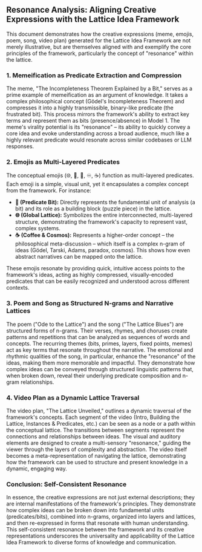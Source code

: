 ## Resonance Analysis: Aligning Creative Expressions with the Lattice Idea Framework

This document demonstrates how the creative expressions (meme, emojis, poem, song, video plan) generated for the Lattice Idea Framework are not merely illustrative, but are themselves aligned with and exemplify the core principles of the framework, particularly the concept of "resonance" within the lattice.

### 1. Memeification as Predicate Extraction and Compression

The meme, "The Incompleteness Theorem Explained by a Bit," serves as a prime example of memeification as an argument of knowledge. It takes a complex philosophical concept (Gödel's Incompleteness Theorem) and compresses it into a highly transmissible, binary-like predicate (the frustrated bit). This process mirrors the framework's ability to extract key terms and represent them as bits (presence/absence) in Model 1. The meme's virality potential is its "resonance" – its ability to quickly convey a core idea and evoke understanding across a broad audience, much like a highly relevant predicate would resonate across similar codebases or LLM responses.

### 2. Emojis as Multi-Layered Predicates

The conceptual emojis (🌐, 🧩, 🔬, ♾️, ☕) function as multi-layered predicates. Each emoji is a simple, visual unit, yet it encapsulates a complex concept from the framework. For instance:

*   **🧩 (Predicate Bit):** Directly represents the fundamental unit of analysis (a bit) and its role as a building block (puzzle piece) in the lattice.
*   **🌐 (Global Lattice):** Symbolizes the entire interconnected, multi-layered structure, demonstrating the framework's capacity to represent vast, complex systems.
*   **☕ (Coffee & Cosmos):** Represents a higher-order concept – the philosophical meta-discussion – which itself is a complex n-gram of ideas (Gödel, Tarski, Adams, paradox, cosmos). This shows how even abstract narratives can be mapped onto the lattice.

These emojis resonate by providing quick, intuitive access points to the framework's ideas, acting as highly compressed, visually-encoded predicates that can be easily recognized and understood across different contexts.

### 3. Poem and Song as Structured N-grams and Narrative Lattices

The poem ("Ode to the Lattice") and the song ("The Lattice Blues") are structured forms of n-grams. Their verses, rhymes, and choruses create patterns and repetitions that can be analyzed as sequences of words and concepts. The recurring themes (bits, primes, layers, fixed points, memes) act as key terms that resonate throughout the narrative. The emotional and rhythmic qualities of the song, in particular, enhance the "resonance" of the ideas, making them more memorable and impactful. They demonstrate how complex ideas can be conveyed through structured linguistic patterns that, when broken down, reveal their underlying predicate composition and n-gram relationships.

### 4. Video Plan as a Dynamic Lattice Traversal

The video plan, "The Lattice Unveiled," outlines a dynamic traversal of the framework's concepts. Each segment of the video (Intro, Building the Lattice, Instances & Predicates, etc.) can be seen as a node or a path within the conceptual lattice. The transitions between segments represent the connections and relationships between ideas. The visual and auditory elements are designed to create a multi-sensory "resonance," guiding the viewer through the layers of complexity and abstraction. The video itself becomes a meta-representation of navigating the lattice, demonstrating how the framework can be used to structure and present knowledge in a dynamic, engaging way.

### Conclusion: Self-Consistent Resonance

In essence, the creative expressions are not just external descriptions; they are internal manifestations of the framework's principles. They demonstrate how complex ideas can be broken down into fundamental units (predicates/bits), combined into n-grams, organized into layers and lattices, and then re-expressed in forms that resonate with human understanding. This self-consistent resonance between the framework and its creative representations underscores the universality and applicability of the Lattice Idea Framework to diverse forms of knowledge and communication.